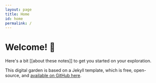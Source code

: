```yaml
---
layout: page
title: Home
id: home
permalink: /
---
```


# Welcome! 👋

Here's a bit [[about these notes]] to get you started on your exploration.

This digital garden is based on a Jekyll template, which is free, open-source, and [available on GitHub here](https://github.com/maximevaillancourt/digital-garden-jekyll-template).

